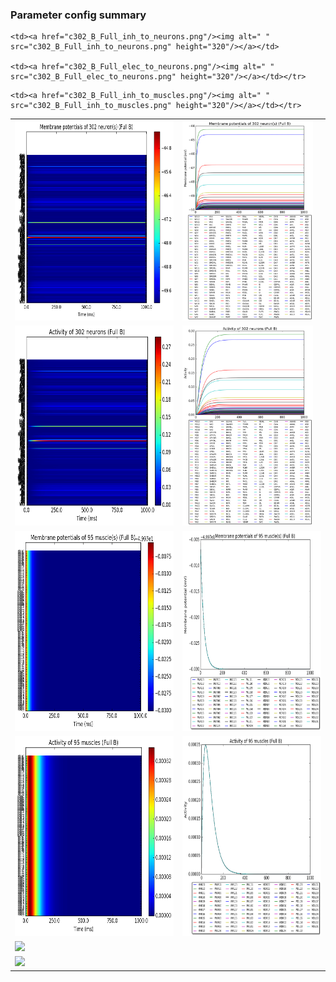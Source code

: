 ### Parameter config summary 
<table>

<tr>
  <td><a href="neurons_B_Full.png"/><img alt=" " src="neurons_B_Full.png" height="320"/></a></td>
  <td><a href="traces_neuron_Full_B.png"/><img alt=" " src="traces_neuron_Full_B.png" height="320"/></a></td>
</tr>

<tr>
  <td><a href="neuron_activity_B_Full.png"/><img alt=" " src="neuron_activity_B_Full.png" height="320"/></a></td>
  <td><a href="traces_neuron_activity_Full_B.png"/><img alt=" " src="traces_neuron_activity_Full_B.png" height="320"/></a></td>
</tr>

<tr>
  <td><a href="muscles_B_Full.png"/><img alt=" " src="muscles_B_Full.png" height="320"/></a></td>
  <td><a href="traces_muscles_Full_B.png"/><img alt=" " src="traces_muscles_Full_B.png" height="320"/></a></td>
</tr>

<tr>
  <td><a href="muscle_activity_B_Full.png"/><img alt=" " src="muscle_activity_B_Full.png" height="320"/></a></td>
  <td><a href="traces_muscles_activity_Full_B.png"/><img alt=" " src="traces_muscles_activity_Full_B.png" height="320"/></a></td>
</tr>

<tr><td><a href="c302_B_Full_exc_to_neurons.png"/><img alt=" " src="c302_B_Full_exc_to_neurons.png" height="320"/></a></td>

    <td><a href="c302_B_Full_inh_to_neurons.png"/><img alt=" " src="c302_B_Full_inh_to_neurons.png" height="320"/></a></td>

    <td><a href="c302_B_Full_elec_to_neurons.png"/><img alt=" " src="c302_B_Full_elec_to_neurons.png" height="320"/></a></td></tr>

<tr><td><a href="c302_B_Full_exc_to_muscles.png"/><img alt=" " src="c302_B_Full_exc_to_muscles.png" height="320"/></a></td>

    <td><a href="c302_B_Full_inh_to_muscles.png"/><img alt=" " src="c302_B_Full_inh_to_muscles.png" height="320"/></a></td></tr>
</table>
